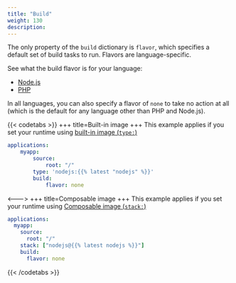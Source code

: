 ```yaml
---
title: "Build"
weight: 130
description:
---
```


The only property of the `build` dictionary is `flavor`, which specifies a default set of build tasks to run.
Flavors are language-specific.

See what the build flavor is for your language:

- [Node.js](/languages/nodejs/_index.md#dependencies)
- [PHP](/languages/php/_index.md#dependencies)

In all languages, you can also specify a flavor of `none` to take no action at all
(which is the default for any language other than PHP and Node.js).

{{< codetabs >}}
+++
title=Built-in image
+++
This example applies if you set your runtime using [built-in image (``type:``)](/create-apps/app-reference/images/builtin-image.md)

```yaml {configFile="app"}
applications:
    myapp:
        source:
            root: "/"
        type: 'nodejs:{{% latest "nodejs" %}}'
        build:
            flavor: none
```

<--->
+++
title=Composable image
+++
This example applies if you set your runtime using [Composable image (``stack:``)](/create-apps/app-reference/images/composable-image.md)

```yaml {configFile="app"}
applications:
  myapp:
    source:
      root: "/"
    stack: ["nodejs@{{% latest nodejs %}}"]
    build:
      flavor: none
```

{{< /codetabs >}}
